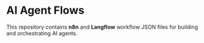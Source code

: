# AI Agent Flows

This repository contains **n8n** and **Langflow** workflow JSON files for building and orchestrating AI agents.



